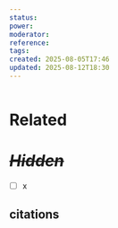 ```yaml
---
status: 
power: 
moderator: 
reference: 
tags: 
created: 2025-08-05T17:46
updated: 2025-08-12T18:30
---
```

```table-of-contents
```

# Related

# 

# *~~Hidden~~*
- [ ] x

## citations